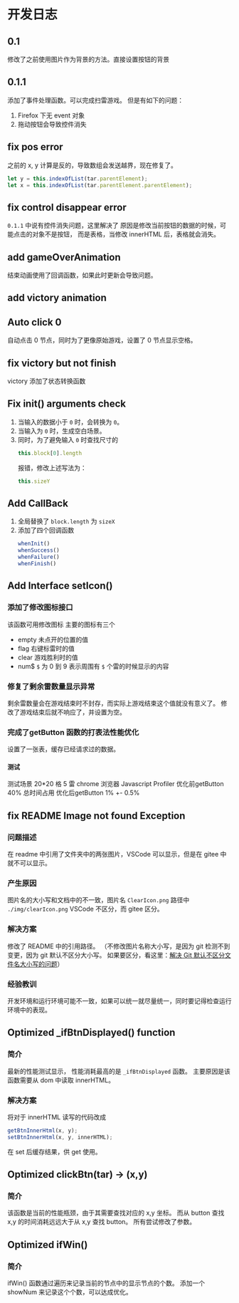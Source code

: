 # 开发日志
## 0.1
修改了之前使用图片作为背景的方法。直接设置按钮的背景

## 0.1.1
添加了事件处理函数。可以完成扫雷游戏。
但是有如下的问题：
1. Firefox 下无 event 对象
2. 拖动按钮会导致控件消失

## fix pos error
之前的 x, y 计算是反的，导致数组会发送越界，现在修复了。
```js
let y = this.indexOfList(tar.parentElement);
let x = this.indexOfList(tar.parentElement.parentElement);
```

## fix control disappear error
`0.1.1` 中说有控件消失问题，这里解决了
原因是修改当前按钮的数据的时候，可能点击的对象不是按钮，
而是表格，当修改 innerHTML 后，表格就会消失。

## add gameOverAnimation
结束动画使用了回调函数，如果此时更新会导致问题。

## add victory animation

## Auto click 0
自动点击 0 节点，同时为了更像原始游戏，设置了 0 节点显示空格。

## fix victory but not finish
victory 添加了状态转换函数


## Fix init() arguments check
1. 当输入的数据小于 `0` 时，会转换为 `0`。
2. 当输入为 `0` 时，生成空白场景。
3. 同时，为了避免输入 `0` 时查找尺寸的
    ```js
    this.block[0].length
    ```
    报错，修改上述写法为：
    ```js
    this.sizeY
    ```


## Add CallBack
1. 全局替换了 `block.length` 为 `sizeX`
2. 添加了四个回调函数
    ```js
    whenInit()
    whenSuccess()
    whenFailure()
    whenFinish()
    ```


## Add Interface setIcon()
### 添加了修改图标接口
该函数可用修改图标
主要的图标有三个
- empty  未点开的位置的值
- flag  右键标雷时的值
- clear  游戏胜利时的值
- num$  `$` 为 0 到 9 表示周围有 `$` 个雷的时候显示的内容

### 修复了剩余雷数量显示异常
剩余雷数量会在游戏结束时不封存，而实际上游戏结束这个值就没有意义了。
修改了游戏结束后就不响应了，并设置为空。

### 完成了getButton 函数的打表法性能优化
设置了一张表，缓存已经请求过的数据。
#### 测试
测试场景 20*20 格 5 雷
chrome 浏览器
Javascript Profiler
优化前getButton 40% 总时间占用
优化后getButton 1% +- 0.5% 

## fix README Image not found Exception
### 问题描述
在 readme 中引用了文件夹中的两张图片，VSCode 可以显示，但是在 gitee 中就不可以显示。

### 产生原因
图片名的大小写和文档中的不一致，图片名 `ClearIcon.png` 路径中 `./img/clearIcon.png`
VSCode 不区分，而 gitee 区分。

### 解决方案
修改了 README 中的引用路径。
（不修改图片名称大小写，是因为 git 检测不到变更，因为 git 默认不区分大小写。
如果要区分，看这里：[解决 Git 默认不区分文件名大小写的问题](https://www.jianshu.com/p/df0b0e8bcf9b)）

### 经验教训
开发环境和运行环境可能不一致，如果可以统一就尽量统一，同时要记得检查运行环境中的表现。


## Optimized _ifBtnDisplayed() function
### 简介
最新的性能测试显示，
性能消耗最高的是 `_ifBtnDisplayed` 函数。
主要原因是该函数需要从 dom 中读取 innerHTML。

### 解决方案
将对于 innerHTML 读写的代码改成
```js
getBtnInnerHtml(x, y);
setBtnInnerHtml(x, y, innerHTML);
```
在 set 后缓存结果，供 get 使用。


## Optimized clickBtn(tar) -> (x,y)
### 简介
该函数是当前的性能瓶颈，由于其需要查找对应的 x,y 坐标。
而从 button 查找 x,y 的时间消耗远远大于从 x,y 查找 button。
所有尝试修改了参数。

## Optimized ifWin()
### 简介
ifWin() 函数通过遍历来记录当前的节点中的显示节点的个数。
添加一个 showNum 来记录这个个数，可以达成优化。